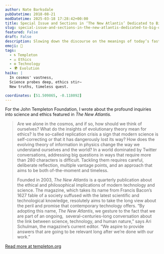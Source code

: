 ```yaml
---
author: Nate Barksdale
pubDatetime: 2018-08-21
modDatetime: 2025-03-18 17:28:42+00:00
title: Special Issue and Sections in ‘The New Atlantis’ Dedicated to Big Questions
slug: special-issue-and-sections-in-the-new-atlantis-dedicated-to-big-questions
featured: False
draft: False
description: Slowing down the discourse on the meanings of today’s fast-paced technological and scientific change.
emoji: 🔬
tags:
  - 🌀 Templeton
  - ⚖️ Ethics
  - ⚙️ Technology
  - 🌍 Evolution
haiku: |
  In cosmos' vastness,  
  Science probes deep, ethics stir—  
  New truths, timeless quest.

coordinates: [51.509865, -0.118092]
---
```


For the John Templeton Foundation, I wrote about the profound inquiries into science and ethics featured in _The New Atlantis._

> Are we alone in the cosmos, and if so, how should we think of ourselves? What do the insights of evolutionary theory mean for ethics? Is the so-called replication crisis a sign that modern science is self-correcting or that it has dangerously lost its way? How does the evolving theory of information in physics change the way we understand ourselves and the world? In a world dominated by Twitter conversations, addressing big questions in ways that require more than 280 characters is difficult. Tackling them requires careful, deliberate reflection, multiple vantage points, and an approach that aims to be both of-the-moment and timeless.
>
> Founded in 2003, _The New Atlantis_ is a quarterly publication about the ethical and philosophical implications of modern technology and science. The magazine, which takes its name from Francis Bacon’s 1627 fable of a society suffused with the latest scientific and technological knowledge, resolutely aims to take the long view about the peril and promise that contemporary technology offers. “By adopting this name, _The New Atlantis_, we gesture to the fact that we are part of an ongoing,  several-centuries-long conversation about the link between science, technology, and human nature,” says Ari Schulman, the magazine’s current editor. “We aspire to provide answers that are going to be relevant long after we’re done with our work.”

[Read more at templeton.org](https://www.templeton.org/grant/special-issue-and-sections-in-the-new-atlantis-dedicated-to-big-questions)
